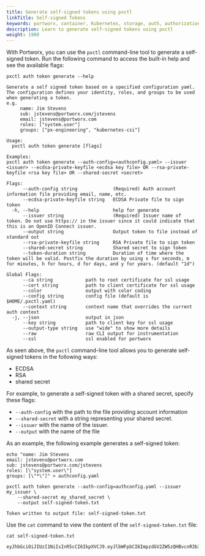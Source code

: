 ```yaml
---
title: Generate self-signed tokens using pxctl
linkTitle: Self-signed Tokens
keywords: portworx, container, Kubernetes, storage, auth, authorization, authentication, login, token, context, generate, self-signed, security
description: Learn to generate self-signed tokens using pxctl
weight: 1900
---
```


With Portworx, you can use the `pxctl` command-line tool to generate a self-signed token. Run the following command to access the built-in help and see the available flags:

```text
pxctl auth token generate --help
```

```output
Generate a self signed token based on a specified configuration yaml. The configuration defines your identity, roles, and groups to be used when generating a token.
e.g.
     name: Jim Stevens
     sub: jstevens@portworx.com/jstevens
     email: jstevens@portworx.com
     roles: ["system.user"]
     groups: ["px-engineering", "kubernetes-csi"]

Usage:
  pxctl auth token generate [flags]

Examples:
pxctl auth token generate --auth-config=<authconfig.yaml> --issuer <issuer> --ecdsa-private-keyfile <ecdsa key file> OR --rsa-private-keyfile <rsa key file> OR --shared-secret <secret>

Flags:
      --auth-config string             (Required) Auth account information file providing email, name, etc.
      --ecdsa-private-keyfile string   ECDSA Private file to sign token
  -h, --help                           help for generate
      --issuer string                  (Required) Issuer name of token. Do not use https:// in the issuer since it could indicate that this is an OpenID Connect issuer.
      --output string                  Output token to file instead of standard out
      --rsa-private-keyfile string     RSA Private file to sign token
      --shared-secret string           Shared secret to sign token
      --token-duration string          Duration of time where the token will be valid. Postfix the duration by using s for seconds, m for minutes, h for hours, d for days, and y for years. (default "1d")

Global Flags:
      --ca string            path to root certificate for ssl usage
      --cert string          path to client certificate for ssl usage
      --color                output with color coding
      --config string        config file (default is $HOME/.pxctl.yaml)
      --context string       context name that overrides the current auth context
  -j, --json                 output in json
      --key string           path to client key for ssl usage
      --output-type string   use "wide" to show more details
      --raw                  raw CLI output for instrumentation
      --ssl                  ssl enabled for portworx
```

As seen above, the `pxctl` command-line tool allows you to generate self-signed tokens in the following ways:

- ECDSA
- RSA
- shared secret

For example, to generate a self-signed token with a shared secret, specify these flags:

- `--auth-config` with the path to the file providing account information
- `--shared-secret` with a string representing your shared secret.
- `--issuer` with the name of the issuer.
- `--output` with the name of the file

As an example, the following example generates a self-signed token:

```text
echo "name: Jim Stevens
email: jstevens@portworx.com
sub: jstevens@portworx.com/jstevens
roles: [\"system.user\"]
groups: [\"*\"]" > authconfig.yaml

pxctl auth token generate --auth-config=authconfig.yaml --issuer my_issuer \
    --shared-secret my_shared_secret \
    --output self-signed-token.txt
```

```output
Token written to output file: self-signed-token.txt
```

Use the `cat` command to view the content of the `self-signed-token.txt` file:

```text
cat self-signed-token.txt
```

```output
eyJhbGciOiJIUzI1NiIsInR5cCI6IkpXVCJ9.eyJlbWFpbCI6ImpzdGV2ZW5zQHBvcnR3b3J4LmNvbSIsImV4cCI6MTU2NzUzMDAyMiwiZ3JvdXBzIjpbIioiXSwiaWF0IjoxNTY3NDQzNjIyLCJpc3MiOiJteV9pc3N1ZXIiLCJuYW1lIjoiSmltIFN0ZXZlbnMiLCJyb2xlcyI6WyJzeXN0ZW0udXNlciJdLCJzdWIiOiJqc3RldmVuc0Bwb3J0d29yeC5jb20vanN0ZXZlbnMifQ.tdhwsn780hpHU73DwGjBNAz6UUCHNboqtAPZFVTb3Cw
```
